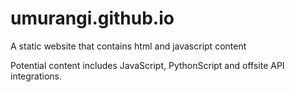 # umurangi.github.io
A static website that contains html and javascript content

Potential content includes JavaScript, PythonScript and offsite API integrations.

